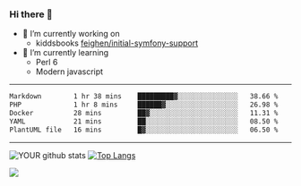 ### Hi there 👋

- 🔭 I’m currently working on
  - kiddsbooks [feighen/initial-symfony-support](https://github.com/noondaysun/kiddsbooks.com/tree/feighen/initial-symfony-support)
- 🌱 I’m currently learning
  - Perl 6
  - Modern javascript

---
<!--START_SECTION:waka-->

```txt
Markdown        1 hr 38 mins    █████████▓░░░░░░░░░░░░░░░   38.66 %
PHP             1 hr 8 mins     ██████▓░░░░░░░░░░░░░░░░░░   26.98 %
Docker          28 mins         ██▓░░░░░░░░░░░░░░░░░░░░░░   11.31 %
YAML            21 mins         ██░░░░░░░░░░░░░░░░░░░░░░░   08.50 %
PlantUML file   16 mins         █▓░░░░░░░░░░░░░░░░░░░░░░░   06.50 %
```

<!--END_SECTION:waka-->
---
![YOUR github stats](https://github-readme-stats.vercel.app/api?username=noondaysun&show_icons=true&theme=onedark) [![Top Langs](https://github-readme-stats.vercel.app/api/top-langs/?username=noondaysun&layout=compact&theme=onedark)](https://github.com/anuraghazra/github-readme-stats)

[<img src="https://img.shields.io/badge/linkedin-%230077B5.svg?&style=for-the-badge&logo=linkedin&logoColor=white" />](https://www.linkedin.com/in/feighen-oosterbroek-9630a514a/)

<!--
**noondaysun/noondaysun** is a ✨ _special_ ✨ repository because its `README.md` (this file) appears on your GitHub profile.

Here are some ideas to get you started:

- 🔭 I’m currently working on ...
- 🌱 I’m currently learning ...
- 👯 I’m looking to collaborate on ...
- 🤔 I’m looking for help with ...
- 💬 Ask me about ...
- 📫 How to reach me: ...
- 😄 Pronouns: ...
- ⚡ Fun fact: ...
-->
